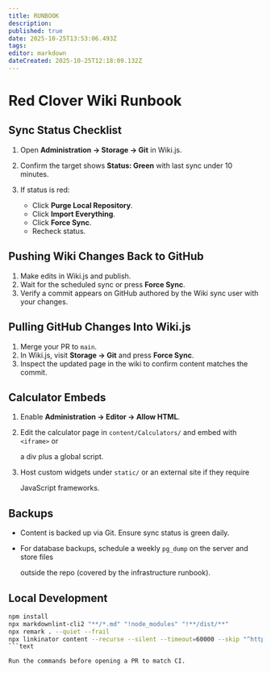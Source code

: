 ```yaml
---
title: RUNBOOK
description: 
published: true
date: 2025-10-25T13:53:06.493Z
tags: 
editor: markdown
dateCreated: 2025-10-25T12:18:09.132Z
---
```


# Red Clover Wiki Runbook

## Sync Status Checklist

1. Open **Administration → Storage → Git** in Wiki.js.
2. Confirm the target shows **Status: Green** with last sync under 10 minutes.
3. If status is red:

   - Click **Purge Local Repository**.
   - Click **Import Everything**.
   - Click **Force Sync**.
   - Recheck status.

## Pushing Wiki Changes Back to GitHub

1. Make edits in Wiki.js and publish.
2. Wait for the scheduled sync or press **Force Sync**.
3. Verify a commit appears on GitHub authored by the Wiki sync user with your changes.

## Pulling GitHub Changes Into Wiki.js

1. Merge your PR to `main`.
2. In Wiki.js, visit **Storage → Git** and press **Force Sync**.
3. Inspect the updated page in the wiki to confirm content matches the commit.

## Calculator Embeds

1. Enable **Administration → Editor → Allow HTML**.
2. Edit the calculator page in `content/Calculators/` and embed with `<iframe>` or

   a div plus a global script.

3. Host custom widgets under `static/` or an external site if they require

   JavaScript frameworks.

## Backups

- Content is backed up via Git. Ensure sync status is green daily.
- For database backups, schedule a weekly `pg_dump` on the server and store files

  outside the repo (covered by the infrastructure runbook).

## Local Development

```bash
npm install
npx markdownlint-cli2 "**/*.md" "!node_modules" "!**/dist/**"
npx remark . --quiet --frail
npx linkinator content --recurse --silent --timeout=60000 --skip "^https?://"
```text

Run the commands before opening a PR to match CI.
